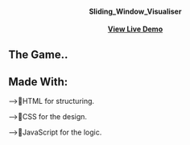 <h4 align="center">Sliding_Window_Visualiser</h4>
<p align="center">
<a href="https://visualise-sliding-window.vercel.app"><strong>View Live Demo</strong></a>
</p>

## The Game..


## Made With:
-->🚀️HTML for structuring.

-->💎️CSS for the design.

-->🎉️JavaScript for the logic.
